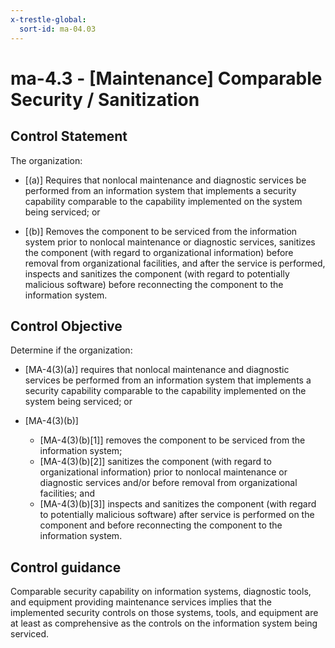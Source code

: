 ```yaml
---
x-trestle-global:
  sort-id: ma-04.03
---
```


# ma-4.3 - \[Maintenance\] Comparable Security / Sanitization

## Control Statement

The organization:

- \[(a)\] Requires that nonlocal maintenance and diagnostic services be performed from an information system that implements a security capability comparable to the capability implemented on the system being serviced; or

- \[(b)\] Removes the component to be serviced from the information system prior to nonlocal maintenance or diagnostic services, sanitizes the component (with regard to organizational information) before removal from organizational facilities, and after the service is performed, inspects and sanitizes the component (with regard to potentially malicious software) before reconnecting the component to the information system.

## Control Objective

Determine if the organization:

- \[MA-4(3)(a)\] requires that nonlocal maintenance and diagnostic services be performed from an information system that implements a security capability comparable to the capability implemented on the system being serviced; or

- \[MA-4(3)(b)\]

  - \[MA-4(3)(b)[1]\] removes the component to be serviced from the information system;
  - \[MA-4(3)(b)[2]\] sanitizes the component (with regard to organizational information) prior to nonlocal maintenance or diagnostic services and/or before removal from organizational facilities; and
  - \[MA-4(3)(b)[3]\] inspects and sanitizes the component (with regard to potentially malicious software) after service is performed on the component and before reconnecting the component to the information system.

## Control guidance

Comparable security capability on information systems, diagnostic tools, and equipment providing maintenance services implies that the implemented security controls on those systems, tools, and equipment are at least as comprehensive as the controls on the information system being serviced.
